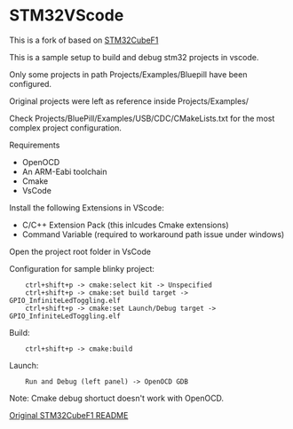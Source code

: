 # STM32VScode

This is a fork of based on [STM32CubeF1](https://github.com/STMicroelectronics/STM32CubeF1)

This is a sample setup to build and debug stm32 projects in vscode.

Only some projects in path Projects/Examples/Bluepill have been configured.

Original projects were left as reference inside Projects/Examples/

Check Projects/BluePill/Examples/USB/CDC/CMakeLists.txt for the most complex project configuration.

Requirements
* OpenOCD
* An ARM-Eabi toolchain
* Cmake
* VsCode

Install the following Extensions in VScode:
* C/C++ Extension Pack (this inlcudes Cmake extensions)
* Command Variable (required to workaround path issue under windows)


Open the project root folder in VsCode

Configuration for sample blinky project:
```
	ctrl+shift+p -> cmake:select kit -> Unspecified
	ctrl+shift+p -> cmake:set build target -> GPIO_InfiniteLedToggling.elf
	ctrl+shift+p -> cmake:set Launch/Debug target -> GPIO_InfiniteLedToggling.elf
```

Build:
```
    ctrl+shift+p -> cmake:build
```

Launch:
```
	Run and Debug (left panel) -> OpenOCD GDB
```

Note: Cmake debug shortuct doesn't work with OpenOCD.

[Original STM32CubeF1 README](Original_README.md)
